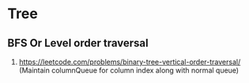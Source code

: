 Tree
====

BFS Or Level order traversal
----------------------------
1. https://leetcode.com/problems/binary-tree-vertical-order-traversal/ (Maintain columnQueue for column index along with normal queue)
